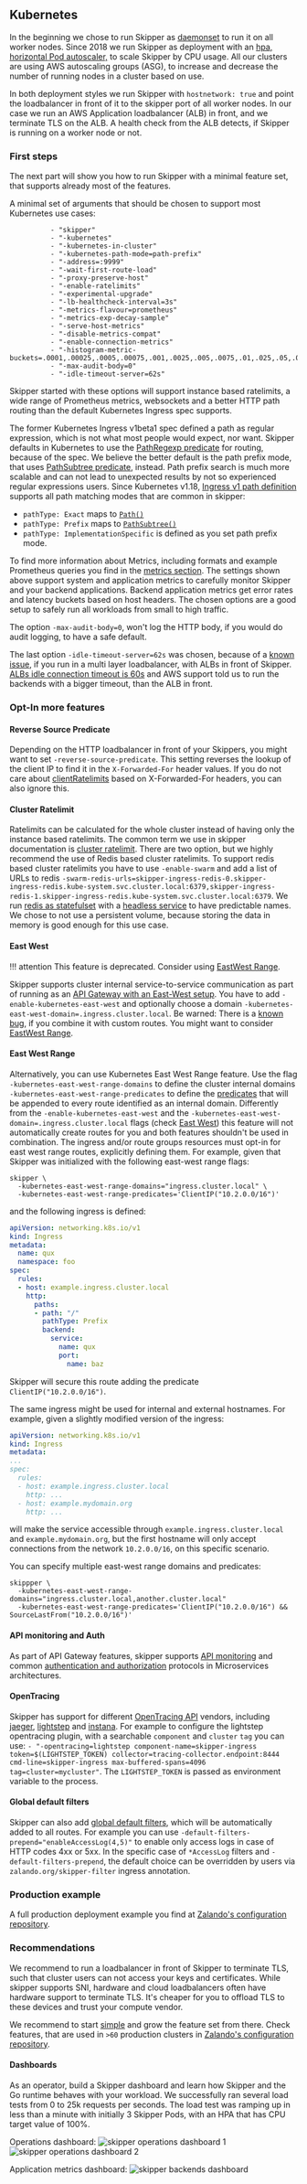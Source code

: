 ## Kubernetes

In the beginning we chose to run Skipper as
[daemonset](https://kubernetes.io/docs/concepts/workloads/controllers/daemonset/)
to run it on all worker nodes. Since 2018 we run Skipper as deployment
with an [hpa, horizontal Pod autoscaler,](https://kubernetes.io/docs/tasks/run-application/horizontal-pod-autoscale/)
to scale Skipper by CPU usage.
All our clusters are using AWS autoscaling groups (ASG), to increase
and decrease the number of running nodes in a cluster based on use.

In both deployment styles we run Skipper with `hostnetwork: true` and
point the loadbalancer in front of it to the skipper port of all
worker nodes. In our case we run an AWS Application loadbalancer (ALB)
in front, and we terminate TLS on the ALB. A health check from the ALB
detects, if Skipper is running on a worker node or not.

### First steps

The next part will show you how to run Skipper with a minimal feature
set, that supports already most of the features.

A minimal set of arguments that should be chosen to support most
Kubernetes use cases:

```
          - "skipper"
          - "-kubernetes"
          - "-kubernetes-in-cluster"
          - "-kubernetes-path-mode=path-prefix"
          - "-address=:9999"
          - "-wait-first-route-load"
          - "-proxy-preserve-host"
          - "-enable-ratelimits"
          - "-experimental-upgrade"
          - "-lb-healthcheck-interval=3s"
          - "-metrics-flavour=prometheus"
          - "-metrics-exp-decay-sample"
          - "-serve-host-metrics"
          - "-disable-metrics-compat"
          - "-enable-connection-metrics"
          - "-histogram-metric-buckets=.0001,.00025,.0005,.00075,.001,.0025,.005,.0075,.01,.025,.05,.075,.1,.2,.3,.4,.5,.75,1,2,3,4,5,7,10,15,20,30,60,120,300,600"
          - "-max-audit-body=0"
          - "-idle-timeout-server=62s"
```

Skipper started with these options will support instance based
ratelimits, a wide range of Prometheus metrics, websockets and a
better HTTP path routing than the default Kubernetes Ingress spec
supports.

The former Kubernetes Ingress v1beta1 spec defined a path
as regular expression, which is not what most people would expect, nor
want. Skipper defaults in Kubernetes to use the [PathRegexp predicate](../reference/predicates.md#pathregexp)
for routing, because of the spec. We believe the better default is the
path prefix mode, that uses [PathSubtree predicate](../reference/predicates.md#pathsubtree),
instead. Path prefix search is much more scalable and can not lead to
unexpected results by not so experienced regular expressions users.
Since Kubernetes v1.18, [Ingress v1 path definition](https://kubernetes.io/docs/reference/generated/kubernetes-api/v1.22/#httpingresspath-v1-networking-k8s-io)
supports all path matching modes that are common in skipper:

- `pathType: Exact` maps to [`Path()`](../reference/predicates.md#path)
- `pathType: Prefix` maps to [`PathSubtree()`](../reference/predicates.md#pathsubtree)
- `pathType: ImplementationSpecific` is defined as you set path prefix mode.

To find more information about Metrics, including formats and example
Prometheus queries you find in the [metrics
section](../operation/operation.md#monitoring).
The settings shown above support system and application metrics to
carefully monitor Skipper and your backend applications. Backend
application metrics get error rates and latency buckets based on host
headers. The chosen options are a good setup to safely run all
workloads from small to high traffic.

The option `-max-audit-body=0`, won't log the HTTP body, if you would
do audit logging, to have a safe default.

The last option `-idle-timeout-server=62s` was chosen, because of a
[known issue](https://github.com/zalando/skipper/issues/964), if you
run in a multi layer loadbalancer, with ALBs in front of Skipper.
[ALBs idle connection timeout is 60s](https://docs.aws.amazon.com/elasticloadbalancing/latest/application/application-load-balancers.html#connection-idle-timeout)
and AWS support told us to run the backends with a bigger timeout,
than the ALB in front.

### Opt-In more features

#### Reverse Source Predicate

Depending on the HTTP loadbalancer in front of your Skippers, you might
want to set `-reverse-source-predicate`. This setting reverses the
lookup of the client IP to find it in the `X-Forwarded-For` header
values. If you do not care about
[clientRatelimits](../reference/filters.md#clientratelimit)
based on X-Forwarded-For headers, you can also ignore this.

#### Cluster Ratelimit

Ratelimits can be calculated for the whole cluster instead of having
only the instance based ratelimits. The common term we use in skipper
documentation is [cluster ratelimit](ratelimit.md#cluster-ratelimit).
There are two option, but we highly recommend the use of Redis based
cluster ratelimits. To support redis based cluster ratelimits you have to
use `-enable-swarm` and add a list of URLs to redis
`-swarm-redis-urls=skipper-ingress-redis-0.skipper-ingress-redis.kube-system.svc.cluster.local:6379,skipper-ingress-redis-1.skipper-ingress-redis.kube-system.svc.cluster.local:6379`. We
run [redis as
statefulset](https://github.com/zalando-incubator/kubernetes-on-aws/blob/beta/cluster/manifests/skipper/skipper-redis.yaml)
with a [headless
service](https://github.com/zalando-incubator/kubernetes-on-aws/blob/beta/cluster/manifests/skipper/skipper-redis-service.yaml)
to have predictable names. We chose to not use a persistent volume,
because storing the data in memory is good enough for this use case.

#### East West

!!! attention
    This feature is deprecated. Consider using [EastWest
    Range](#east-west-range).

Skipper supports cluster internal service-to-service communication as
part of running as an [API Gateway with an East-West
setup](../kubernetes/ingress-controller.md#run-as-api-gateway-with-east-west-setup).
You have to add `-enable-kubernetes-east-west` and optionally choose a
domain
`-kubernetes-east-west-domain=.ingress.cluster.local`. Be warned: There is a
[known bug](https://github.com/zalando/skipper/issues/1024), if you
combine it with custom routes. You might want to consider [EastWest
Range](#east-west-range).

#### East West Range

Alternatively, you can use Kubernetes East West Range feature. Use the
flag `-kubernetes-east-west-range-domains` to define the cluster
internal domains `-kubernetes-east-west-range-predicates` to define the
[predicates](../reference/predicates.md) that will be appended to every
route identified as an internal domain. Differently from the
`-enable-kubernetes-east-west` and the
`-kubernetes-east-west-domain=.ingress.cluster.local` flags (check
[East West](#east-west)) this feature
will not automatically create routes for you and both features shouldn't
be used in combination. The ingress and/or route groups resources must
opt-in for east west range routes, explicitly defining them. For example,
given that Skipper was initialized with the following east-west range flags:

```
skipper \
  -kubernetes-east-west-range-domains="ingress.cluster.local" \
  -kubernetes-east-west-range-predicates='ClientIP("10.2.0.0/16")'
```

and the following ingress is defined:

```yaml
apiVersion: networking.k8s.io/v1
kind: Ingress
metadata:
  name: qux
  namespace: foo
spec:
  rules:
  - host: example.ingress.cluster.local
    http:
      paths:
      - path: "/"
        pathType: Prefix
        backend:
          service:
            name: qux
            port:
              name: baz
```

Skipper will secure this route adding the predicate `ClientIP("10.2.0.0/16")`.

The same ingress might be used for internal and external hostnames. For
example, given a slightly modified version of the ingress:

```yaml
apiVersion: networking.k8s.io/v1
kind: Ingress
metadata:
...
spec:
  rules:
  - host: example.ingress.cluster.local
    http: ...
  - host: example.mydomain.org
    http: ...
```

will make the service accessible through `example.ingress.cluster.local`
and `example.mydomain.org`, but the first hostname will only accept
connections from the network `10.2.0.0/16`, on this specific scenario.

You can specify multiple east-west range domains and predicates:

```
skippper \
  -kubernetes-east-west-range-domains="ingress.cluster.local,another.cluster.local"
  -kubernetes-east-west-range-predicates='ClientIP("10.2.0.0/16") && SourceLastFrom("10.2.0.0/16")'
```

#### API monitoring and Auth

As part of API Gateway features, skipper supports [API
monitoring](../reference/filters.md#apiusagemonitoring)
and common [authentication and authorization](auth.md)
protocols in Microservices architectures.

#### OpenTracing

Skipper has support for different [OpenTracing API](http://opentracing.io/) vendors, including
[jaeger](https://www.jaegertracing.io/),
[lightstep](https://lightstep.com/) and
[instana](https://www.instana.com/supported-technologies/opentracing/).
For example to configure the lightstep opentracing plugin, with a
searchable `component` and `cluster` `tag` you can use:
`- "-opentracing=lightstep component-name=skipper-ingress token=$(LIGHTSTEP_TOKEN) collector=tracing-collector.endpoint:8444 cmd-line=skipper-ingress max-buffered-spans=4096 tag=cluster=mycluster"`.
The `LIGHTSTEP_TOKEN` is passed as environment variable to
the process.

#### Global default filters

Skipper can also add [global default filters](../operation/operation.md#global-default-filters),
which will be automatically added to all routes. For example you can
use `-default-filters-prepend="enableAccessLog(4,5)"` to enable only
access logs in case of HTTP codes 4xx or 5xx. In the specific case of
`*AccessLog` filters and `-default-filters-prepend`, the default
choice can be overridden by users via `zalando.org/skipper-filter`
ingress annotation.

### Production example

A full production deployment example you find at [Zalando's configuration
repository](https://github.com/zalando-incubator/kubernetes-on-aws/tree/beta/cluster/manifests/skipper).

### Recommendations

We recommend to run a loadbalancer in front of Skipper to terminate
TLS, such that cluster users can not access your keys and
certificates. While skipper supports SNI, hardware and cloud
loadbalancers often have hardware support to terminate TLS. It's
cheaper for you to offload TLS to these devices and trust your compute
vendor.

We recommend to start [simple](#first-steps) and grow the feature set from there.
Check features, that are used in `>60` production clusters in [Zalando's configuration
repository](https://github.com/zalando-incubator/kubernetes-on-aws/tree/beta/cluster/manifests/skipper).

#### Dashboards

As an operator, build a Skipper dashboard and learn how Skipper and
the Go runtime behaves with your workload. We successfully ran several
load tests from 0 to 25k requests per seconds.  The load test was
ramping up in less than a minute with initially 3 Skipper Pods, with an
HPA that has CPU target value of 100%.

Operations dashboard:
![skipper operations dashboard 1](../img/skipper_dashboard1.png)
![skipper operations dashboard 2](../img/skipper_dashboard2.png)

Application metrics dashboard:
![skipper backends dashboard](../img/skipper_application_dashboard.png)
